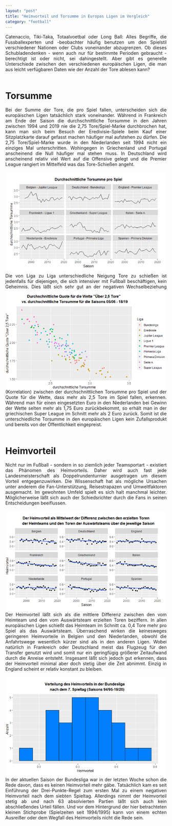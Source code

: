```yaml
---
layout: "post"
title: "Heimvorteil und Torsumme in Europas Ligen im Vergleich"
category: "football"
---
```

<div style="text-align: justify">
Catenaccio, Tiki-Taka, Totaalvoetbal oder Long Ball: Alles Begriffe, die 
Fussballexperten und -beobachter häufig benutzen um den Spielstil verschiedener
Nationen oder Clubs voneinander abzugrenzen. Ob dieses Schubladendenken - wenn 
auch nur für bestimmte Perioden gebraucht - berechtigt ist oder nicht, sei 
dahingestellt. Aber gibt es generelle Unterschiede zwischen den verschiedenen 
europäischen Ligen, die man aus leicht verfügbaren Daten wie der Anzahl der 
Tore ablesen kann?</div>
<br>

# Torsumme
<div style="text-align: justify">
Bei der Summe der Tore, die pro Spiel fallen, unterscheiden sich die 
europäischen Ligen tatsächlich stark voneinander. Während in Frankreich am Ende
der Saison die durchschnittliche Torsumme in den Jahren zwischen 1994 und 2019
nie die 2,75 Tore/Spiel-Marke durchbrochen hat, kann man sich beim Besuch
der Eredivisie-Spiele beim Kauf einer Sitzplatzkarte darauf gefasst machen 
häufiger mal aufstehen zu dürfen. Die 2,75 Tore/Spiel-Marke wurde in den 
Niederlanden seit 1994 nicht ein einziges Mal unterschritten. Wohingegen in 
Griechenland und Portugal anscheinend die Null häufiger mal stehen muss. 
In Deutschland wird anscheinend relativ viel Wert auf die Offensive gelegt und 
die Premier League rangiert im Mittelfeld was das Tore-Schießen angeht.</div>
<br>
<img src="/assets/torsumme.png" alt="drawing"/>
<div style="text-align: justify">
Die von Liga zu Liga unterschiedliche Neigung Tore zu schießen ist jedenfalls
für diejenigen, die sich intensiver mit Fußball beschäftigen, kein Geheimnis.
<img align="left" src="/assets/torsumme_wette.png" alt="drawing" width="550"/>
Dies läßt sich sehr gut an der negativen Wechselbeziehung (Korrelation) zwischen 
der durchschnittlichen Torsumme pro Spiel und der Quote für die Wette, dass mehr 
als 2,5 Tore im Spiel fallen, erkennen. Während man für einen eingesetzten Euro 
in den Niederlanden bei Gewinn der Wette selten mehr als 1,75 Euro 
zurückbekommt, so erhält man in der griechischen Super League im Schnitt mehr 
als 2 Euro zurück. Somit ist die unterschiedliche Torsumme in den europäischen 
Ligen kein Zufallsprodukt und bereits von der Öffentlichkeit eingepreist.</div>
<br>

# Heimvorteil
<div style="text-align: justify">
Nicht nur im Fußball - sondern in so ziemlich jeder Teamsportart - existiert 
das Phänomen des Heimvorteils. Daher wird auch fast jede Landesmeisterschaft als 
Doppelrundenturnier ausgetragen um diesem Vorteil entgegenzuwirken. Die 
Wissenschaft hat als mögliche Ursachen unter anderem die Fan-Unterstützung, 
Reisestrapazen und Umweltfaktoren ausgemacht. Im gewohnten Umfeld spielt es 
sich halt manchmal leichter. Möglicherweise läßt sich auch der Schiedsrichter 
durch die Fans in seinen Entscheidungen beeiflussen.<div>
<br>
<img src="/assets/heimvorteil.png" alt="drawing"/>
<div style="text-align: justify">
Der Heimvorteil läßt sich als die mittlere Differenz zwischen den vom Heimteam 
und den vom Auswärtsteam erzielten Toren beziffern. In allen europäischen Ligen 
schießt das Heimteam im Schnitt ca. 0,4 Tore mehr pro Spiel als das 
Auswärtsteam. Überraschend wirken die keinesweges geringeren Heimvorteile in 
Belgien und den Niederlanden, obwohl die Anfahrtswege wesentlich kürzer sind 
als in den anderen Ligen. Wobei natürlich in Frankreich oder Deutschland 
meist das Flugzeug für den Transfer genutzt wird und somit nur ein geringfügig 
größerer Zeitaufwand durch die Anreise entsteht. Insgesamt läßt sich jedoch gut 
erkennen, dass der Heimvorteil minimal aber doch stetig über die Zeit abnimmt. 
Einzig in England scheint er relativ konstant zu bleiben.<div> 
<br>
<img align="right" src="/assets/bundesliga_heimvorteil.png" alt="drawing" width="525"/>
<div style="text-align: justify">
In der aktuellen Saison der Bundesliga war in der letzten Woche schon die 
Rede davon, dass es keinen Heimvorteil mehr gäbe. Tatsächlich kam es seit 
Einführung der Drei-Punkte-Regel zum ersten Mal zu einem negativen Heimvorteil 
nach dem siebten Spieltag. Allerdings nimmt der Heimvorteil stetig ab und nach 
63 absolvierten Partien läßt sich auch kein abschließendes Urteil fällen. 
Und vor dem Hintergrund der hier betrachteten kleinen Stichprobe (Spielzeiten 
seit 1994/1995) kann von einem echten Ausreißer oder dem Wegfall des 
Heimvorteils nicht die Rede sein.<div>
